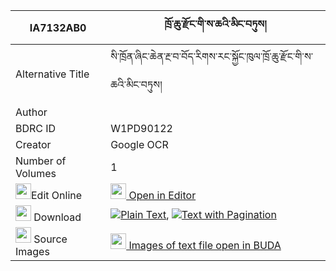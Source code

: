 |IA7132AB0|ཁྲོ་ཆུ་རྫོང་གི་ས་ཆའི་མིང་བཏུས། 
| --- | --- 
|Alternative Title |སི་ཁྲོན་ཞིང་ཆེན་རྔ་བ་བོད་རིགས་རང་སྐྱོང་ཁུལ་ཁྲོ་ཆུ་རྫོང་གི་ས་ཆའི་མིང་བཏུས།
|Author | 
|BDRC ID | W1PD90122
|Creator | Google OCR
|Number of Volumes| 1
|<img width="25" src="https://img.icons8.com/color/25/000000/edit-property.png">Edit Online| [<img width="25" src="https://avatars.githubusercontent.com/u/45091458?s=200&v=4"> Open in Editor](http://editor.openpecha.org/IA7132AB0)
|<img width="25" src="https://img.icons8.com/fluent/48/000000/download-2.png"/>  Download | [![](https://img.icons8.com/color/20/000000/txt.png)Plain Text](https://github.com/Openpecha/IA7132AB0/releases/download/v1/trochu_dzong_gi_sacha_i_ming_t_plain_IA7132AB0.zip), [![](https://img.icons8.com/color/20/000000/txt.png)Text with Pagination](https://github.com/Openpecha/IA7132AB0/releases/download/v1/trochu_dzong_gi_sacha_i_ming_t_pages_IA7132AB0.zip)
|<img width="25" src="https://img.icons8.com/plasticine/100/000000/pictures-folder.png"/>  Source Images | [<img width="25" src="https://library.bdrc.io/icons/BUDA-small.svg"> Images of text file open in BUDA](https://library.bdrc.io/show/bdr:W1PD90122)